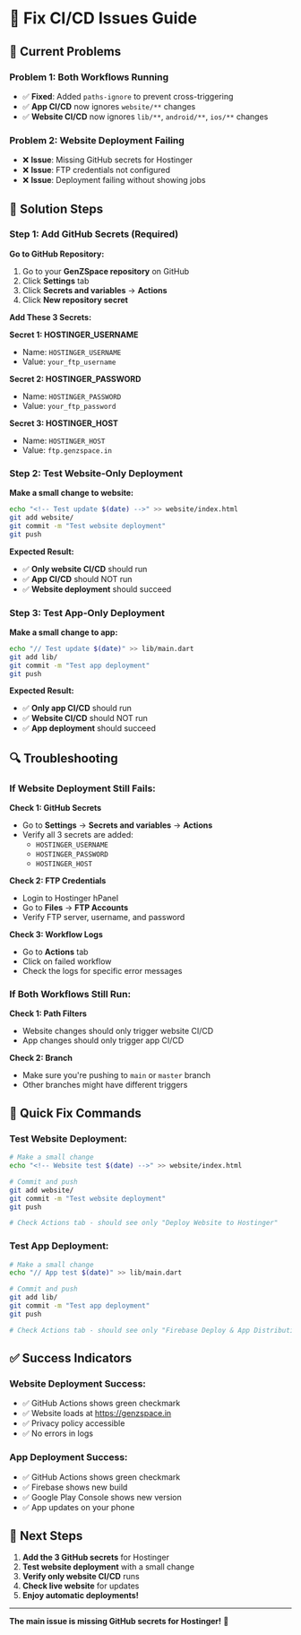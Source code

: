 # 🔧 Fix CI/CD Issues Guide

## 🚨 **Current Problems**

### **Problem 1: Both Workflows Running**
- ✅ **Fixed**: Added `paths-ignore` to prevent cross-triggering
- ✅ **App CI/CD** now ignores `website/**` changes
- ✅ **Website CI/CD** now ignores `lib/**`, `android/**`, `ios/**` changes

### **Problem 2: Website Deployment Failing**
- ❌ **Issue**: Missing GitHub secrets for Hostinger
- ❌ **Issue**: FTP credentials not configured
- ❌ **Issue**: Deployment failing without showing jobs

## 🎯 **Solution Steps**

### **Step 1: Add GitHub Secrets (Required)**

**Go to GitHub Repository:**
1. Go to your **GenZSpace repository** on GitHub
2. Click **Settings** tab
3. Click **Secrets and variables** → **Actions**
4. Click **New repository secret**

**Add These 3 Secrets:**

**Secret 1: HOSTINGER_USERNAME**
- Name: `HOSTINGER_USERNAME`
- Value: `your_ftp_username`

**Secret 2: HOSTINGER_PASSWORD**
- Name: `HOSTINGER_PASSWORD`
- Value: `your_ftp_password`

**Secret 3: HOSTINGER_HOST**
- Name: `HOSTINGER_HOST`
- Value: `ftp.genzspace.in`

### **Step 2: Test Website-Only Deployment**

**Make a small change to website:**
```bash
echo "<!-- Test update $(date) -->" >> website/index.html
git add website/
git commit -m "Test website deployment"
git push
```

**Expected Result:**
- ✅ **Only website CI/CD** should run
- ✅ **App CI/CD** should NOT run
- ✅ **Website deployment** should succeed

### **Step 3: Test App-Only Deployment**

**Make a small change to app:**
```bash
echo "// Test update $(date)" >> lib/main.dart
git add lib/
git commit -m "Test app deployment"
git push
```

**Expected Result:**
- ✅ **Only app CI/CD** should run
- ✅ **Website CI/CD** should NOT run
- ✅ **App deployment** should succeed

## 🔍 **Troubleshooting**

### **If Website Deployment Still Fails:**

**Check 1: GitHub Secrets**
- Go to **Settings** → **Secrets and variables** → **Actions**
- Verify all 3 secrets are added:
  - `HOSTINGER_USERNAME`
  - `HOSTINGER_PASSWORD`
  - `HOSTINGER_HOST`

**Check 2: FTP Credentials**
- Login to Hostinger hPanel
- Go to **Files** → **FTP Accounts**
- Verify FTP server, username, and password

**Check 3: Workflow Logs**
- Go to **Actions** tab
- Click on failed workflow
- Check the logs for specific error messages

### **If Both Workflows Still Run:**

**Check 1: Path Filters**
- Website changes should only trigger website CI/CD
- App changes should only trigger app CI/CD

**Check 2: Branch**
- Make sure you're pushing to `main` or `master` branch
- Other branches might have different triggers

## 🎯 **Quick Fix Commands**

### **Test Website Deployment:**
```bash
# Make a small change
echo "<!-- Website test $(date) -->" >> website/index.html

# Commit and push
git add website/
git commit -m "Test website deployment"
git push

# Check Actions tab - should see only "Deploy Website to Hostinger"
```

### **Test App Deployment:**
```bash
# Make a small change
echo "// App test $(date)" >> lib/main.dart

# Commit and push
git add lib/
git commit -m "Test app deployment"
git push

# Check Actions tab - should see only "Firebase Deploy & App Distribution"
```

## ✅ **Success Indicators**

### **Website Deployment Success:**
- ✅ GitHub Actions shows green checkmark
- ✅ Website loads at https://genzspace.in
- ✅ Privacy policy accessible
- ✅ No errors in logs

### **App Deployment Success:**
- ✅ GitHub Actions shows green checkmark
- ✅ Firebase shows new build
- ✅ Google Play Console shows new version
- ✅ App updates on your phone

## 🚀 **Next Steps**

1. **Add the 3 GitHub secrets** for Hostinger
2. **Test website deployment** with a small change
3. **Verify only website CI/CD** runs
4. **Check live website** for updates
5. **Enjoy automatic deployments!**

---

**The main issue is missing GitHub secrets for Hostinger!** 🔐
